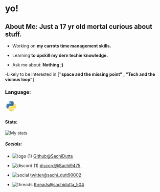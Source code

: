 <h1 align='left'>yo!</h1>


<h2 align="left">About Me: Just a 17 yr old mortal curious about stuff.</h2>
  
  


- Working on **my carrots time management skills.**

- Learning **to upskill my dern techie knowledge.**

- Ask me about: **Nothing ;)**

-Likely to be interested in [**"space and the missing point" , "Tech and the vicious loop"**]



<h3 align="left">Language:</h3>
<p align="left"> <a href="https://www.python.org" target="_blank" rel="noreferrer"> <img src="https://raw.githubusercontent.com/devicons/devicon/master/icons/python/python-original.svg" alt="python" width="40" height="40"/> </a> </p>



<h4 align='left'>Stats:</h4>

![My stats](https://github-readme-stats.vercel.app/api?username=SachiDutta&theme=dark&rank_icon=github&hide=contribs,prs)




<h5 align='left'> Socials: </h5>

 
  

- ![logo (1)](https://github.com/SachiDutta/SachiDutta/assets/109479099/5a4afb3f-cf82-49c3-8d15-2550c6813608)
 [Github@SachiDutta](https://github.com/SachiDutta)

- ![discord (1)](https://github.com/SachiDutta/SachiDutta/assets/109479099/f4705192-6820-4ea6-9bf9-3a8b2829ba92)
[discord@Sachi9475](https://discord.com/channels/@me)

- ![social](https://github.com/SachiDutta/SachiDutta/assets/109479099/43cccda4-8142-4236-878f-d3fab181753a)
 [twitter@sachi_dutt90002](https://twitter.com/sachi_dutt90002)

- ![threads](https://github.com/SachiDutta/SachiDutta/assets/109479099/695b3956-f1dd-4a55-b05c-816e4a5da172)
 [threads@sachidutta_504](https://www.threads.net/@sachidutta_504)

 
    



